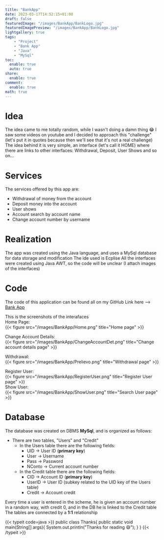 ```yaml
---
title: "BankApp"
date: 2023-03-17T14:52:15+01:00
draft: false
featuredImage: "/images/BankApp/BankLogo.jpg"
featuredImagePreview: "/images/BankApp/BankLogo.jpg"
lightgallery: true
tags:
    - "Project"
    - "Bank App"
    - "Java"
    - "MySql"
toc:
  enable: true
  auto: true
share:
  enable: true
comment:
  enable: true
math: true
---
```


# Idea
The idea came to me totally random, while I wasn't doing a damn thing :joy:
I saw some videos on youtube and I decided to approach this "challenge" (let's put it in quotes because then we'll see that it's not a real challenge)
The idea behind it is very simple, an interface (let's call it HOME) where there are links to other interfaces: Withdrawal, Deposit, User Shows and so on...
# Services
The services offered by this app are:
- Withdrawal of money from the account
- Deposit money into the account
- User shows
- Account search by account name
- Change account number by username
# Realization
The app was created using the Java language, and uses a MySql database for data storage and modification
The ide used is Ecplise
All the interfaces were created using Java AWT, so the code will be unclear (I attach images of the interfaces)
# Code
The code of this application can be found all on my GitHub
Link here --> [Bank App](https://github.com/francosalvucci14/Bank-App)

This is the screenshots of the interafaces<br/>
Home Page:<br/>
{{< figure src="/images/BankApp/Home.png" title="Home page" >}}<br/>

Change Account Details:<br/>
{{< figure src="/images/BankApp/ChangeAccountDet.png" title="Change account details page" >}}<br/>

Withdrawal:<br/>
{{< figure src="/images/BankApp/Prelievo.png" title="Withdrawal page" >}}<br/>

Register User:<br/>
{{< figure src="/images/BankApp/RegisterUser.png" title="Register User page" >}}<br/>
Show User:<br/>
{{< figure src="/images/BankApp/ShowUser.png" title="Search User page" >}}<br/>

# Database
The database was created on DBMS **MySql**, and is organized as follows:

- There are two tables, "Users" and "Credit"
  - In the Users table there are the following fields:
    - UID -> User ID (**primary key**)
    - User -> Username
    - Pass -> Password
    - NConto -> Current account number
  - In the Credit table there are the following fields:
    - CID -> Account ID (**primary key**)
    - UserID -> User ID (subkey related to the UID key of the Users table)
    - Credit -> Account credit

Every time a user is entered in the scheme, he is given an account number in a random way, with credit 0, and in the DB he is linked to the Credit table
The tables are connected by a **1:1** relationship

{{< typeit code=java >}}
public class Thanks{
  public static void main(String[] args){
    System.out.println("Thanks for reading :smile:");
  }
}
{{< /typeit >}}